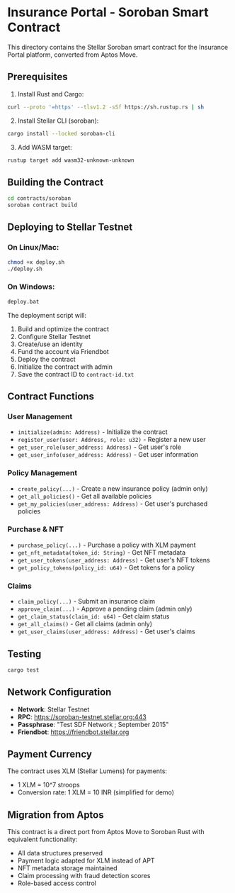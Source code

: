 # Insurance Portal - Soroban Smart Contract

This directory contains the Stellar Soroban smart contract for the Insurance Portal platform, converted from Aptos Move.

## Prerequisites

1. Install Rust and Cargo:
```bash
curl --proto '=https' --tlsv1.2 -sSf https://sh.rustup.rs | sh
```

2. Install Stellar CLI (soroban):
```bash
cargo install --locked soroban-cli
```

3. Add WASM target:
```bash
rustup target add wasm32-unknown-unknown
```

## Building the Contract

```bash
cd contracts/soroban
soroban contract build
```

## Deploying to Stellar Testnet

### On Linux/Mac:
```bash
chmod +x deploy.sh
./deploy.sh
```

### On Windows:
```bash
deploy.bat
```

The deployment script will:
1. Build and optimize the contract
2. Configure Stellar Testnet
3. Create/use an identity
4. Fund the account via Friendbot
5. Deploy the contract
6. Initialize the contract with admin
7. Save the contract ID to `contract-id.txt`

## Contract Functions

### User Management
- `initialize(admin: Address)` - Initialize the contract
- `register_user(user: Address, role: u32)` - Register a new user
- `get_user_role(user_address: Address)` - Get user's role
- `get_user_info(user_address: Address)` - Get user information

### Policy Management
- `create_policy(...)` - Create a new insurance policy (admin only)
- `get_all_policies()` - Get all available policies
- `get_my_policies(user_address: Address)` - Get user's purchased policies

### Purchase & NFT
- `purchase_policy(...)` - Purchase a policy with XLM payment
- `get_nft_metadata(token_id: String)` - Get NFT metadata
- `get_user_tokens(user_address: Address)` - Get user's NFT tokens
- `get_policy_tokens(policy_id: u64)` - Get tokens for a policy

### Claims
- `claim_policy(...)` - Submit an insurance claim
- `approve_claim(...)` - Approve a pending claim (admin only)
- `get_claim_status(claim_id: u64)` - Get claim status
- `get_all_claims()` - Get all claims (admin only)
- `get_user_claims(user_address: Address)` - Get user's claims

## Testing

```bash
cargo test
```

## Network Configuration

- **Network**: Stellar Testnet
- **RPC**: https://soroban-testnet.stellar.org:443
- **Passphrase**: "Test SDF Network ; September 2015"
- **Friendbot**: https://friendbot.stellar.org

## Payment Currency

The contract uses XLM (Stellar Lumens) for payments:
- 1 XLM = 10^7 stroops
- Conversion rate: 1 XLM = 10 INR (simplified for demo)

## Migration from Aptos

This contract is a direct port from Aptos Move to Soroban Rust with equivalent functionality:
- All data structures preserved
- Payment logic adapted for XLM instead of APT
- NFT metadata storage maintained
- Claim processing with fraud detection scores
- Role-based access control

